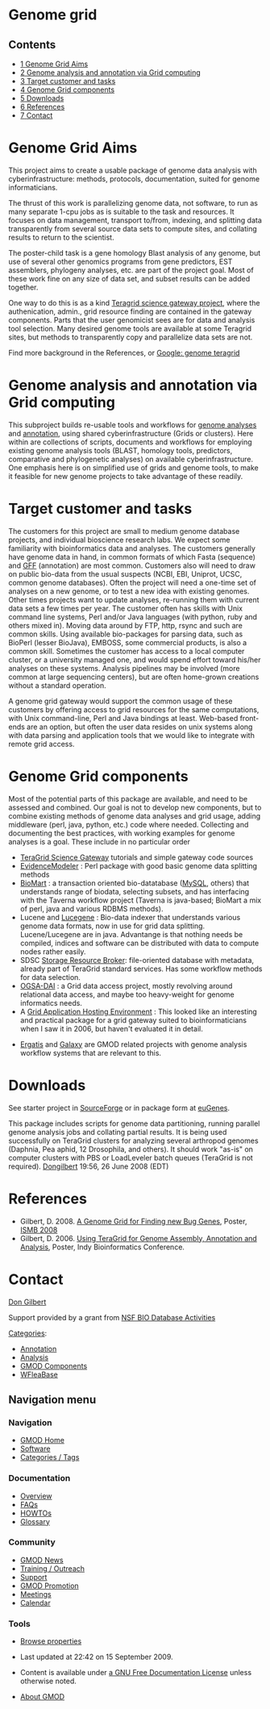 



<span id="top"></span>




# <span dir="auto">Genome grid</span>










## Contents



- [<span class="tocnumber">1</span> <span class="toctext">Genome Grid
  Aims</span>](#Genome_Grid_Aims)
- [<span class="tocnumber">2</span> <span class="toctext">Genome
  analysis and annotation via Grid
  computing</span>](#Genome_analysis_and_annotation_via_Grid_computing)
- [<span class="tocnumber">3</span> <span class="toctext">Target
  customer and tasks</span>](#Target_customer_and_tasks)
- [<span class="tocnumber">4</span> <span class="toctext">Genome Grid
  components</span>](#Genome_Grid_components)
- [<span class="tocnumber">5</span>
  <span class="toctext">Downloads</span>](#Downloads)
- [<span class="tocnumber">6</span>
  <span class="toctext">References</span>](#References)
- [<span class="tocnumber">7</span>
  <span class="toctext">Contact</span>](#Contact)



# <span id="Genome_Grid_Aims" class="mw-headline">Genome Grid Aims</span>

This project aims to create a usable package of genome data analysis
with cyberinfrastructure: methods, protocols, documentation, suited for
genome informaticians.

The thrust of this work is parallelizing genome data, not software, to
run as many separate 1-cpu jobs as is suitable to the task and
resources. It focuses on data management, transport to/from, indexing,
and splitting data transparently from several source data sets to
compute sites, and collating results to return to the scientist.

The poster-child task is a gene homology Blast analysis of any genome,
but use of several other genomics programs from gene predictors, EST
assemblers, phylogeny analyses, etc. are part of the project goal. Most
of these work fine on any size of data set, and subset results can be
added together.

One way to do this is as a kind
<a href="http://teragrid.org/programs/sci_gateways/"
class="external text" rel="nofollow">Teragrid science gateway
project</a>, where the authenication, admin., grid resource finding are
contained in the gateway components. Parts that the user genomicist sees
are for data and analysis tool selection. Many desired genome tools are
available at some Teragrid sites, but methods to transparently copy and
parallelize data sets are not.

Find more background in the References, or
<a href="http://www.google.com/search?q=genome+teragrid"
class="external text" rel="nofollow">Google: genome teragrid</a>

# <span id="Genome_analysis_and_annotation_via_Grid_computing" class="mw-headline">Genome analysis and annotation via Grid computing</span>

This subproject builds re-usable tools and workflows for [genome
analyses](Category%3AAnalysis "Category%3AAnalysis") and
[annotation](Category%3AAnnotation "Category%3AAnnotation"), using shared
cyberinfrastructure (Grids or clusters). Here within are collections of
scripts, documents and workflows for employing existing genome analysis
tools (BLAST, homology tools, predictors, comparative and phylogenetic
analyses) on available cyberinfrastructure. One emphasis here is on
simplified use of grids and genome tools, to make it feasible for new
genome projects to take advantage of these readily.

  

# <span id="Target_customer_and_tasks" class="mw-headline">Target customer and tasks</span>

The customers for this project are small to medium genome database
projects, and individual bioscience research labs. We expect some
familiarity with bioinformatics data and analyses. The customers
generally have genome data in hand, in common formats of which Fasta
(sequence) and [GFF](GFF "GFF") (annotation) are most common. Customers
also will need to draw on public bio-data from the usual suspects (NCBI,
EBI, Uniprot, UCSC, common genome databases). Often the project will
need a one-time set of analyses on a new genome, or to test a new idea
with existing genomes. Other times projects want to update analyses,
re-running them with current data sets a few times per year. The
customer often has skills with Unix command line systems, Perl and/or
Java languages (with python, ruby and others mixed in). Moving data
around by FTP, http, rsync and such are common skills. Using available
bio-packages for parsing data, such as BioPerl (lesser BioJava), EMBOSS,
some commercial products, is also a common skill. Sometimes the customer
has access to a local computer cluster, or a university managed one, and
would spend effort toward his/her analyses on these systems. Analysis
pipelines may be involved (more common at large sequencing centers), but
are often home-grown creations without a standard operation.

A genome grid gateway would support the common usage of these customers
by offering access to grid resources for the same computations, with
Unix command-line, Perl and Java bindings at least. Web-based front-ends
are an option, but often the user data resides on unix systems along
with data parsing and application tools that we would like to integrate
with remote grid access.

# <span id="Genome_Grid_components" class="mw-headline">Genome Grid components</span>

Most of the potential parts of this package are available, and need to
be assessed and combined. Our goal is not to develop new components, but
to combine existing methods of genome data analyses and grid usage,
adding middleware (perl, java, python, etc.) code where needed.
Collecting and documenting the best practices, with working examples for
genome analyses is a goal. These include in no particular order

- <a
  href="http://www.teragridforum.org/mediawiki/index.php?title=TG07_Gateway_Tutorial"
  class="external text" rel="nofollow">TeraGrid Science Gateway</a>
  tutorials and simple gateway code sources
- <a href="http://evidencemodeler.sourceforge.net/" class="external text"
  rel="nofollow">EvidenceModeler</a> : Perl package with good basic
  genome data splitting methods
- <a href="http://www.biomart.org" class="external text"
  rel="nofollow">BioMart</a> : a transaction oriented bio-datatabase
  ([MySQL](MySQL "MySQL"), others) that understands range of biodata,
  selecting subsets, and has interfacing with the Taverna workflow
  project (Taverna is java-based; BioMart a mix of perl, java and
  various RDBMS methods).
- Lucene and
  <a href="http://www.gmod.org/LuceGene" class="external text"
  rel="nofollow">Lucegene</a> : Bio-data indexer that understands
  various genome data formats, now in use for grid data splitting.
  Lucene/Lucegene are in java. Advantange is that nothing needs be
  compiled, indices and software can be distributed with data to compute
  nodes rather easily.
- SDSC <a href="http://www.sdsc.edu/srb/index.php/Main_Page"
  class="external text" rel="nofollow">Storage Resource Broker</a>:
  file-oriented database with metadata, already part of TeraGrid
  standard services. Has some workflow methods for data selection.
- <a href="http://www.ogsadai.org.uk/" class="external text"
  rel="nofollow">OGSA-DAI</a> : a Grid data access project, mostly
  revolving around relational data access, and maybe too heavy-weight
  for genome informatics needs.
- A <a href="http://www.realitygrid.org/AHE/" class="external text"
  rel="nofollow">Grid Application Hosting Environment</a> : This looked
  like an interesting and practical package for a grid gateway suited to
  bioinformaticians when I saw it in 2006, but haven't evaluated it in
  detail.

<!-- -->

- <a href="Ergatis" class="mw-redirect" title="Ergatis">Ergatis</a> and
  [Galaxy](Galaxy.1 "Galaxy") are GMOD related projects with genome
  analysis workflow systems that are relevant to this.

# <span id="Downloads" class="mw-headline">Downloads</span>

See starter project in
<a href="http://gmod.svn.sourceforge.net/viewvc/gmod/genogrid"
class="external text" rel="nofollow">SourceForge</a> or in package form
at <a href="http://eugenes.org/gmod/genogrid/" class="external text"
rel="nofollow">euGenes</a>.

This package includes scripts for genome data partitioning, running
parallel genome analysis jobs and collating partial results. It is being
used successfully on TeraGrid clusters for analyzing several arthropod
genomes (Daphnia, Pea aphid, 12 Drosophila, and others). It should work
"as-is" on computer clusters with PBS or LoadLeveler batch queues
(TeraGrid is not required).
[Dongilbert](User%3ADongilbert "User%3ADongilbert") 19:56, 26 June 2008
(EDT)

# <span id="References" class="mw-headline">References</span>

- Gilbert, D. 2008. <a
  href="http://insects.eugenes.org/species/about/genome-grid-ismb08-poster.pdf"
  class="external text" rel="nofollow">A Genome Grid for Finding new Bug
  Genes</a>, Poster,
  <a href="http://www.iscb.org/ismb2008/poster_list.php?cat=I"
  class="external text" rel="nofollow">ISMB 2008</a>
- Gilbert, D. 2006. <a
  href="http://iubio.bio.indiana.edu/biogrid/genome-on-teragrid-poster.html"
  class="external text" rel="nofollow">Using TeraGrid for Genome Assembly,
  Annotation and Analysis</a>, Poster, Indy Bioinformatics Conference.

# <span id="Contact" class="mw-headline">Contact</span>

[Don Gilbert](User%3ADongilbert "User%3ADongilbert")

Support provided by a grant from <a
href="http://www.nsf.gov/awardsearch/showAward.do?AwardNumber=0640462"
class="external text" rel="nofollow">NSF BIO Database Activities</a>




[Categories](Special%3ACategories "Special%3ACategories"):

- [Annotation](Category%3AAnnotation "Category%3AAnnotation")
- [Analysis](Category%3AAnalysis "Category%3AAnalysis")
- [GMOD Components](Category%3AGMOD_Components "Category%3AGMOD Components")
- [WFleaBase](Category%3AWFleaBase "Category%3AWFleaBase")






## Navigation menu






### 





### Navigation



- <span id="n-GMOD-Home">[GMOD Home](Main_Page)</span>
- <span id="n-Software">[Software](GMOD_Components)</span>
- <span id="n-Categories-.2F-Tags">[Categories /
  Tags](Categories)</span>




### Documentation



- <span id="n-Overview">[Overview](Overview)</span>
- <span id="n-FAQs">[FAQs](Category%3AFAQ)</span>
- <span id="n-HOWTOs">[HOWTOs](Category%3AHOWTO)</span>
- <span id="n-Glossary">[Glossary](Glossary)</span>




### Community



- <span id="n-GMOD-News">[GMOD News](GMOD_News)</span>
- <span id="n-Training-.2F-Outreach">[Training /
  Outreach](Training_and_Outreach)</span>
- <span id="n-Support">[Support](Support)</span>
- <span id="n-GMOD-Promotion">[GMOD Promotion](GMOD_Promotion)</span>
- <span id="n-Meetings">[Meetings](Meetings)</span>
- <span id="n-Calendar">[Calendar](Calendar)</span>




### Tools

- <span id="t-smwbrowselink"><a href="Special%3ABrowse/Genome_grid" rel="smw-browse">Browse
  properties</a></span>



- <span id="footer-info-lastmod">Last updated at 22:42 on 15 September
  2009.</span>
<!-- - <span id="footer-info-viewcount">99,196 page views.</span> -->
- <span id="footer-info-copyright">Content is available under
  <a href="http://www.gnu.org/licenses/fdl-1.3.html" class="external"
  rel="nofollow">a GNU Free Documentation License</a> unless otherwise
  noted.</span>

<!-- -->

- <span id="footer-places-about">[About
  GMOD](GMOD%3AAbout "GMOD%3AAbout")</span>

<!-- -->




